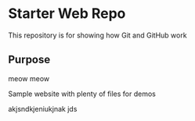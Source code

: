 # Starter Web Repo

This repository is for showing how Git and GitHub work

## Purpose

meow meow

Sample website with plenty of files for demos

akjsndkjeniukjnak jds

